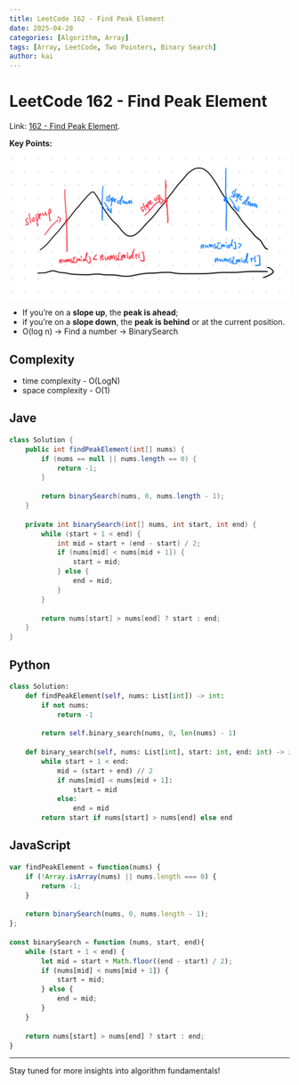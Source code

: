 ```yaml
---
title: LeetCode 162 - Find Peak Element
date: 2025-04-28
categories: [Algorithm, Array]
tags: [Array, LeetCode, Two Pointers, Binary Search]
author: kai
---
```


# LeetCode 162 - Find Peak Element

Link: [162 - Find Peak Element](https://leetcode.com/problems/find-peak-element/description).

**Key Points:**
![Binary Search](/assets/img/posts/Algorithm/Array/LC162.png)
- If you’re on a **slope up**, the **peak is ahead**; 
- if you’re on a **slope down**, the **peak is behind** or at the current position.
- O(log n) -> Find a number -> BinarySearch


## Complexity
- time complexity - O(LogN)
- space complexity - O(1)


## Jave

```java
class Solution {
    public int findPeakElement(int[] nums) {
        if (nums == null || nums.length == 0) {
            return -1;
        }

        return binarySearch(nums, 0, nums.length - 1);
    }

    private int binarySearch(int[] nums, int start, int end) {
        while (start + 1 < end) {
            int mid = start + (end - start) / 2;
            if (nums[mid] < nums[mid + 1]) {
                start = mid;
            } else {
                end = mid;
            }
        }

        return nums[start] > nums[end] ? start : end;
    }
}
```


## Python

```python
class Solution:
    def findPeakElement(self, nums: List[int]) -> int:
        if not nums:
            return -1

        return self.binary_search(nums, 0, len(nums) - 1)

    def binary_search(self, nums: List[int], start: int, end: int) -> int:
        while start + 1 < end:
            mid = (start + end) // 2
            if nums[mid] < nums[mid + 1]:
                start = mid
            else: 
                end = mid
        return start if nums[start] > nums[end] else end
```


## JavaScript

```javascript
var findPeakElement = function(nums) {
    if (!Array.isArray(nums) || nums.length === 0) {
        return -1;
    }

    return binarySearch(nums, 0, nums.length - 1);
};

const binarySearch = function (nums, start, end){
    while (start + 1 < end) {
        let mid = start + Math.floor((end - start) / 2);
        if (nums[mid] < nums[mid + 1]) {
            start = mid;
        } else {
            end = mid;
        }
    }

    return nums[start] > nums[end] ? start : end;
}
```








---

Stay tuned for more insights into algorithm fundamentals!